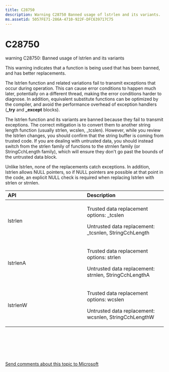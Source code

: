 ```yaml
---
title: C28750
description: Warning C28750 Banned usage of lstrlen and its variants.
ms.assetid: 5057FE71-286A-4710-922F-DFC639717C75
---
```


# C28750


warning C28750: Banned usage of lstrlen and its variants

This warning indicates that a function is being used that has been banned, and has better replacements.

The lstrlen function and related variations fail to transmit exceptions that occur during operation. This can cause error conditions to happen much later, potentially on a different thread, making the error conditions harder to diagnose. In addition, equivalent substitute functions can be optimized by the compiler, and avoid the performance overhead of exception handlers (**\_try** and **\_except** blocks).

The lstrlen function and its variants are banned because they fail to transmit exceptions. The correct mitigation is to convert them to another string length function (usually strlen, wcslen, \_tcslen). However, while you review the lstrlen changes, you should confirm that the string buffer is coming from trusted code. If you are dealing with untrusted data, you should instead switch from the strlen family of functions to the strnlen family (or StringCchLength family), which will ensure they don't go past the bounds of the untrusted data block.

Unlike lstrlen, none of the replacements catch exceptions. In addition, lstrlen allows NULL pointers, so if NULL pointers are possible at that point in the code, an explicit NULL check is required when replacing lstrlen with strlen or strnlen.

<table>
<colgroup>
<col width="50%" />
<col width="50%" />
</colgroup>
<thead>
<tr class="header">
<th align="left">API</th>
<th align="left">Description</th>
</tr>
</thead>
<tbody>
<tr class="odd">
<td align="left"><p><span id="lstrlen"></span><span id="LSTRLEN"></span>lstrlen</p></td>
<td align="left"><p>Trusted data replacement options: _tcslen</p>
<p>Untrusted data replacement: _tcsnlen, StringCchLength</p></td>
</tr>
<tr class="even">
<td align="left"><p><span id="lstrlenA"></span><span id="lstrlena"></span><span id="LSTRLENA"></span>lstrlenA</p></td>
<td align="left"><p>Trusted data replacement options: strlen</p>
<p>Untrusted data replacement: strnlen, StringCchLengthA</p></td>
</tr>
<tr class="odd">
<td align="left"><p><span id="lstrlenW"></span><span id="lstrlenw"></span><span id="LSTRLENW"></span>lstrlenW</p></td>
<td align="left"><p>Trusted data replacement options: wcslen</p>
<p>Untrusted data replacement: wcsnlen, StringCchLengthW</p></td>
</tr>
</tbody>
</table>

 

 

 

[Send comments about this topic to Microsoft](mailto:wsddocfb@microsoft.com?subject=Documentation%20feedback%20[devtest\devtest]:%20C28750%20%20RELEASE:%20%2811/17/2016%29&body=%0A%0APRIVACY%20STATEMENT%0A%0AWe%20use%20your%20feedback%20to%20improve%20the%20documentation.%20We%20don't%20use%20your%20email%20address%20for%20any%20other%20purpose,%20and%20we'll%20remove%20your%20email%20address%20from%20our%20system%20after%20the%20issue%20that%20you're%20reporting%20is%20fixed.%20While%20we're%20working%20to%20fix%20this%20issue,%20we%20might%20send%20you%20an%20email%20message%20to%20ask%20for%20more%20info.%20Later,%20we%20might%20also%20send%20you%20an%20email%20message%20to%20let%20you%20know%20that%20we've%20addressed%20your%20feedback.%0A%0AFor%20more%20info%20about%20Microsoft's%20privacy%20policy,%20see%20http://privacy.microsoft.com/default.aspx. "Send comments about this topic to Microsoft")




